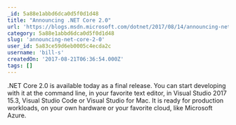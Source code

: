 ```yaml
---
_id: 5a88e1abbd6dca0d5f0d1d48
title: "Announcing .NET Core 2.0"
url: 'https://blogs.msdn.microsoft.com/dotnet/2017/08/14/announcing-net-core-2-0/'
category: 5a88e1abbd6dca0d5f0d1d48
slug: 'announcing-net-core-2-0'
user_id: 5a83ce59d6eb0005c4ecda2c
username: 'bill-s'
createdOn: '2017-08-21T06:36:54.000Z'
tags: []
---
```


.NET Core 2.0 is available today as a final release. You can start developing with it at the command line, in your favorite text editor, in Visual Studio 2017 15.3, Visual Studio Code or Visual Studio for Mac. It is ready for production workloads, on your own hardware or your favorite cloud, like Microsoft Azure.
